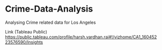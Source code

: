 # Crime-Data-Analysis
Analysing Crime related data for Los Angeles

Link (Tableau Public)
https://public.tableau.com/profile/harsh.vardhan.rai#!/vizhome/CA1_16045223576590/Insights
